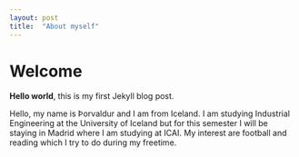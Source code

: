 ```yaml
---
layout: post
title:  "About myself"
---
```



# Welcome

**Hello world**, this is my first Jekyll blog post.

Hello, my name is Þorvaldur and I am from Iceland. I am studying Industrial Engineering at the University of Iceland but for this semester 
I will be staying in Madrid where I am studying at ICAI. My interest are football and reading which I try to do during my freetime. 
